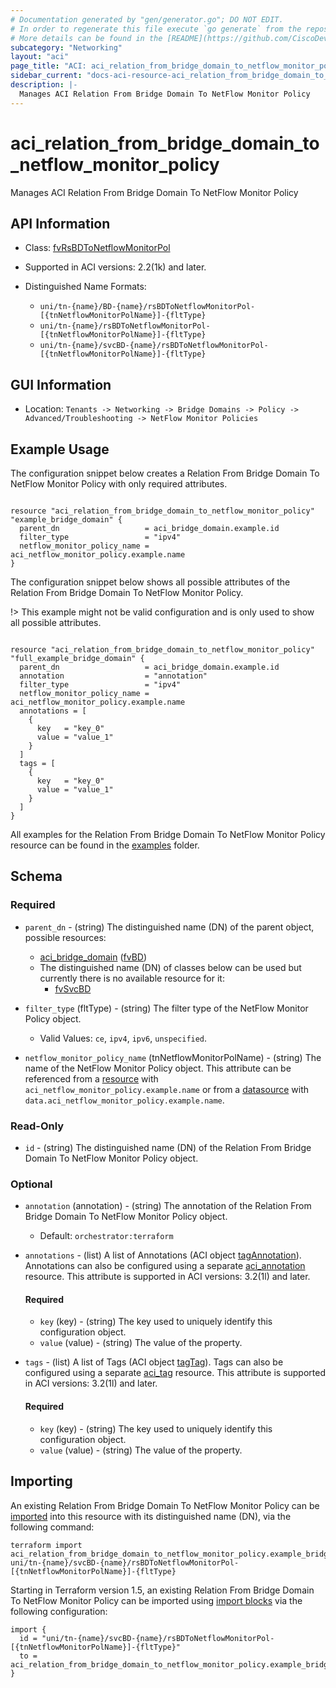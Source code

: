 ```yaml
---
# Documentation generated by "gen/generator.go"; DO NOT EDIT.
# In order to regenerate this file execute `go generate` from the repository root.
# More details can be found in the [README](https://github.com/CiscoDevNet/terraform-provider-aci/blob/master/README.md).
subcategory: "Networking"
layout: "aci"
page_title: "ACI: aci_relation_from_bridge_domain_to_netflow_monitor_policy"
sidebar_current: "docs-aci-resource-aci_relation_from_bridge_domain_to_netflow_monitor_policy"
description: |-
  Manages ACI Relation From Bridge Domain To NetFlow Monitor Policy
---
```


# aci_relation_from_bridge_domain_to_netflow_monitor_policy #

Manages ACI Relation From Bridge Domain To NetFlow Monitor Policy



## API Information ##

* Class: [fvRsBDToNetflowMonitorPol](https://pubhub.devnetcloud.com/media/model-doc-latest/docs/app/index.html#/objects/fvRsBDToNetflowMonitorPol/overview)

* Supported in ACI versions: 2.2(1k) and later.

* Distinguished Name Formats:
  - `uni/tn-{name}/BD-{name}/rsBDToNetflowMonitorPol-[{tnNetflowMonitorPolName}]-{fltType}`
  - `uni/tn-{name}/rsBDToNetflowMonitorPol-[{tnNetflowMonitorPolName}]-{fltType}`
  - `uni/tn-{name}/svcBD-{name}/rsBDToNetflowMonitorPol-[{tnNetflowMonitorPolName}]-{fltType}`

## GUI Information ##

* Location: `Tenants -> Networking -> Bridge Domains -> Policy -> Advanced/Troubleshooting -> NetFlow Monitor Policies`

## Example Usage ##

The configuration snippet below creates a Relation From Bridge Domain To NetFlow Monitor Policy with only required attributes.

```hcl

resource "aci_relation_from_bridge_domain_to_netflow_monitor_policy" "example_bridge_domain" {
  parent_dn                   = aci_bridge_domain.example.id
  filter_type                 = "ipv4"
  netflow_monitor_policy_name = aci_netflow_monitor_policy.example.name
}

```
The configuration snippet below shows all possible attributes of the Relation From Bridge Domain To NetFlow Monitor Policy.

!> This example might not be valid configuration and is only used to show all possible attributes.

```hcl

resource "aci_relation_from_bridge_domain_to_netflow_monitor_policy" "full_example_bridge_domain" {
  parent_dn                   = aci_bridge_domain.example.id
  annotation                  = "annotation"
  filter_type                 = "ipv4"
  netflow_monitor_policy_name = aci_netflow_monitor_policy.example.name
  annotations = [
    {
      key   = "key_0"
      value = "value_1"
    }
  ]
  tags = [
    {
      key   = "key_0"
      value = "value_1"
    }
  ]
}

```

All examples for the Relation From Bridge Domain To NetFlow Monitor Policy resource can be found in the [examples](https://github.com/CiscoDevNet/terraform-provider-aci/tree/master/examples/resources/aci_relation_from_bridge_domain_to_netflow_monitor_policy) folder.

## Schema ##

### Required ###

* `parent_dn` - (string) The distinguished name (DN) of the parent object, possible resources:
  - [aci_bridge_domain](https://registry.terraform.io/providers/CiscoDevNet/aci/latest/docs/resources/bridge_domain) ([fvBD](https://pubhub.devnetcloud.com/media/model-doc-latest/docs/app/index.html#/objects/fvBD/overview))
  - The distinguished name (DN) of classes below can be used but currently there is no available resource for it:
    - [fvSvcBD](https://pubhub.devnetcloud.com/media/model-doc-latest/docs/app/index.html#/objects/fvSvcBD/overview)

* `filter_type` (fltType) - (string) The filter type of the NetFlow Monitor Policy object.
  - Valid Values: `ce`, `ipv4`, `ipv6`, `unspecified`.
* `netflow_monitor_policy_name` (tnNetflowMonitorPolName) - (string) The name of the NetFlow Monitor Policy object. This attribute can be referenced from a [resource](https://registry.terraform.io/providers/CiscoDevNet/aci/latest/docs/resources/netflow_monitor_policy) with `aci_netflow_monitor_policy.example.name` or from a [datasource](https://registry.terraform.io/providers/CiscoDevNet/aci/latest/docs/data-sources/netflow_monitor_policy) with `data.aci_netflow_monitor_policy.example.name`.

### Read-Only ###

* `id` - (string) The distinguished name (DN) of the Relation From Bridge Domain To NetFlow Monitor Policy object.

### Optional ###

* `annotation` (annotation) - (string) The annotation of the Relation From Bridge Domain To NetFlow Monitor Policy object.
  - Default: `orchestrator:terraform`

* `annotations` - (list) A list of Annotations (ACI object [tagAnnotation](https://pubhub.devnetcloud.com/media/model-doc-latest/docs/app/index.html#/objects/tagAnnotation/overview)). Annotations can also be configured using a separate [aci_annotation](https://registry.terraform.io/providers/CiscoDevNet/aci/latest/docs/resources/annotation) resource. This attribute is supported in ACI versions: 3.2(1l) and later.
  
  #### Required ####
  
  * `key` (key) - (string) The key used to uniquely identify this configuration object.
  * `value` (value) - (string) The value of the property.

* `tags` - (list) A list of Tags (ACI object [tagTag](https://pubhub.devnetcloud.com/media/model-doc-latest/docs/app/index.html#/objects/tagTag/overview)). Tags can also be configured using a separate [aci_tag](https://registry.terraform.io/providers/CiscoDevNet/aci/latest/docs/resources/tag) resource. This attribute is supported in ACI versions: 3.2(1l) and later.
  
  #### Required ####
  
  * `key` (key) - (string) The key used to uniquely identify this configuration object.
  * `value` (value) - (string) The value of the property.

## Importing

An existing Relation From Bridge Domain To NetFlow Monitor Policy can be [imported](https://www.terraform.io/docs/import/index.html) into this resource with its distinguished name (DN), via the following command:

```
terraform import aci_relation_from_bridge_domain_to_netflow_monitor_policy.example_bridge_domain uni/tn-{name}/svcBD-{name}/rsBDToNetflowMonitorPol-[{tnNetflowMonitorPolName}]-{fltType}
```

Starting in Terraform version 1.5, an existing Relation From Bridge Domain To NetFlow Monitor Policy can be imported
using [import blocks](https://developer.hashicorp.com/terraform/language/import) via the following configuration:

```
import {
  id = "uni/tn-{name}/svcBD-{name}/rsBDToNetflowMonitorPol-[{tnNetflowMonitorPolName}]-{fltType}"
  to = aci_relation_from_bridge_domain_to_netflow_monitor_policy.example_bridge_domain
}
```
